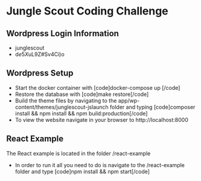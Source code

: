 # Jungle Scout Coding Challenge
## Wordpress Login Information
- junglescout
- d$e5X$uL9Z#Sv4Ci)o

## Wordpress Setup
- Start the docker container with [code]docker-compose up [/code]
- Restore the database with [code]make restore[/code]
- Build the theme files by navigating to the app/wp-content/themes/junglescout-jslaunch folder and typing [code]composer install && npm install && npm build:production[/code]
- To view the website navigate in your browser to http://localhost:8000

## React Example
The React example is located in the folder /react-example
- In order to run it all you need to do is navigate to the /react-example folder and type [code]npm install && npm start[/code]